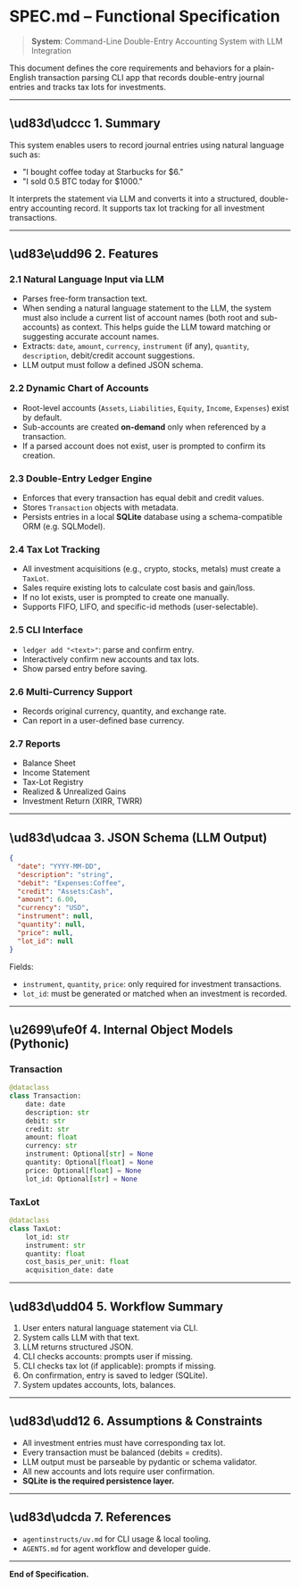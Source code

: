 # SPEC.md – Functional Specification

> **System**: Command-Line Double-Entry Accounting System with LLM Integration

This document defines the core requirements and behaviors for a plain-English transaction parsing CLI app that records double-entry journal entries and tracks tax lots for investments.

---

## \ud83d\udccc 1. Summary

This system enables users to record journal entries using natural language such as:

* "I bought coffee today at Starbucks for $6."
* "I sold 0.5 BTC today for $1000."

It interprets the statement via LLM and converts it into a structured, double-entry accounting record. It supports tax lot tracking for all investment transactions.

---

## \ud83e\udd96 2. Features

### 2.1 Natural Language Input via LLM

* Parses free-form transaction text.
* When sending a natural language statement to the LLM, the system must also include a current list of account names (both root and sub-accounts) as context. This helps guide the LLM toward matching or suggesting accurate account names.
* Extracts: `date`, `amount`, `currency`, `instrument` (if any), `quantity`, `description`, debit/credit account suggestions.
* LLM output must follow a defined JSON schema.

### 2.2 Dynamic Chart of Accounts

* Root-level accounts (`Assets`, `Liabilities`, `Equity`, `Income`, `Expenses`) exist by default.
* Sub-accounts are created **on-demand** only when referenced by a transaction.
* If a parsed account does not exist, user is prompted to confirm its creation.

### 2.3 Double-Entry Ledger Engine

* Enforces that every transaction has equal debit and credit values.
* Stores `Transaction` objects with metadata.
* Persists entries in a local **SQLite** database using a schema-compatible ORM (e.g. SQLModel).

### 2.4 Tax Lot Tracking

* All investment acquisitions (e.g., crypto, stocks, metals) must create a `TaxLot`.
* Sales require existing lots to calculate cost basis and gain/loss.
* If no lot exists, user is prompted to create one manually.
* Supports FIFO, LIFO, and specific-id methods (user-selectable).

### 2.5 CLI Interface

* `ledger add "<text>"`: parse and confirm entry.
* Interactively confirm new accounts and tax lots.
* Show parsed entry before saving.

### 2.6 Multi-Currency Support

* Records original currency, quantity, and exchange rate.
* Can report in a user-defined base currency.

### 2.7 Reports

* Balance Sheet
* Income Statement
* Tax-Lot Registry
* Realized & Unrealized Gains
* Investment Return (XIRR, TWRR)

---

## \ud83d\udcaa 3. JSON Schema (LLM Output)

```json
{
  "date": "YYYY-MM-DD",
  "description": "string",
  "debit": "Expenses:Coffee",
  "credit": "Assets:Cash",
  "amount": 6.00,
  "currency": "USD",
  "instrument": null,
  "quantity": null,
  "price": null,
  "lot_id": null
}
```

Fields:

* `instrument`, `quantity`, `price`: only required for investment transactions.
* `lot_id`: must be generated or matched when an investment is recorded.

---

## \u2699\ufe0f 4. Internal Object Models (Pythonic)

### Transaction

```python
@dataclass
class Transaction:
    date: date
    description: str
    debit: str
    credit: str
    amount: float
    currency: str
    instrument: Optional[str] = None
    quantity: Optional[float] = None
    price: Optional[float] = None
    lot_id: Optional[str] = None
```

### TaxLot

```python
@dataclass
class TaxLot:
    lot_id: str
    instrument: str
    quantity: float
    cost_basis_per_unit: float
    acquisition_date: date
```

---

## \ud83d\udd04 5. Workflow Summary

1. User enters natural language statement via CLI.
2. System calls LLM with that text.
3. LLM returns structured JSON.
4. CLI checks accounts: prompts user if missing.
5. CLI checks tax lot (if applicable): prompts if missing.
6. On confirmation, entry is saved to ledger (SQLite).
7. System updates accounts, lots, balances.

---

## \ud83d\udd12 6. Assumptions & Constraints

* All investment entries must have corresponding tax lot.
* Every transaction must be balanced (debits = credits).
* LLM output must be parseable by pydantic or schema validator.
* All new accounts and lots require user confirmation.
* **SQLite is the required persistence layer.**

---

## \ud83d\udcda 7. References

* `agentinstructs/uv.md` for CLI usage & local tooling.
* `AGENTS.md` for agent workflow and developer guide.

---

**End of Specification.**
